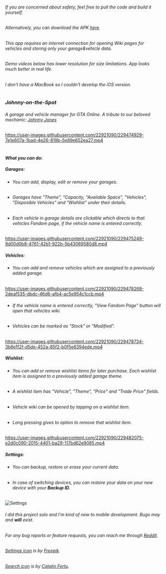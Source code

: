 ###### _If you are concerned about safety, feel free to pull the code and build it yourself._
###### _Alternatively, you can download the APK [here](./apk/)._
###### _This app requires an internet connection for opening Wiki pages for vehicles and storing only your garage&vehicle data._
###### _Demo videos below has lower resolution for size limitations. App looks much better in real life._
###### _I don't have a MacBook so I couldn't develop the iOS version._

#
### _Johnny-on-the-Spot_
###### A garage and vehicle manager for GTA Online. A tribute to our beloved mechanic: [Johnny Jones](https://gta.fandom.com/wiki/Garage_Mechanic)

https://user-images.githubusercontent.com/22921090/229474929-7e1e607a-1bad-4e26-819b-5e89e652ea27.mp4

#
#### _What you can do:_
##### _Garages:_

* ###### You can add, display, edit or remove your garages.
* ###### Garages have "Theme", "Capacity, "Available Space", "Vehicles", "Disposible Vehicles" and "Wishlist" under their details.
* ###### Each vehicle in garage details are clickable which directs to that vehicles Fandom page, if the vehicle name is entered correctly.

https://user-images.githubusercontent.com/22921090/229475249-9d00d0b8-4761-42b1-922b-5b43069580d8.mp4

##### _Vehicles:_
* ###### You can add and remove vehicles which are assigned to a previously added garage.

https://user-images.githubusercontent.com/22921090/229478268-2deaf535-dbdc-46d6-afb4-ac5e954c1ccb.mp4

* ###### If the vehicle name is entered correctly, "View Fandom Page" button will open that vehicles wiki.
* ###### Vehicles can be marked as "Stock" or "Modified".

https://user-images.githubusercontent.com/22921090/229478734-3b8e1f2f-d5de-452a-85f2-b0f5e6394ede.mp4

##### _Wishlist:_
* ###### You can add or remove wishlist items for later purchase. Each wishlist item is assigned to a previously added garage theme.
* ###### A wishlist item has "Vehicle", "Theme", "Price" and "Trade Price" fields.
* ###### Vehicle wiki can be opened by tapping on a wishlist item.
* ###### Long pressing gives to option to remove that wishlist item.

https://user-images.githubusercontent.com/22921090/229482075-e2d0c090-2015-4401-ba29-117bd62e9085.mp4

##### _Settings:_
* ###### You can backup, restore or erase your current data.
* ###### In case of switching devices, you can restore your data on your new device with your **Backup ID**.

![Settings](https://github.com/burakakkanat/Johnny-on-the-Spot/assets/22921090/0a8fd447-40aa-4567-b8d5-502843778c24)

###### _I did this project solo and I'm kind of new to mobile development. Bugs may and **will** exist._
###### _For any bug reports or feature requests, you can reach me through [Reddit](https://www.reddit.com/user/yedifaktoriyel)._

###### _[Settings icon](https://www.flaticon.com/free-icon/setting_2040504?term=settings&page=1&position=1&origin=tag&related_id=2040504) is by [Freepik](https://www.flaticon.com/authors/freepik)._
###### _[Search icon](https://www.flaticon.com/free-icon/search-interface-symbol_54481?term=search&page=1&position=1&origin=tag&related_id=54481) is by [Catalin Fertu](https://www.flaticon.com/authors/catalin-fertu)._
